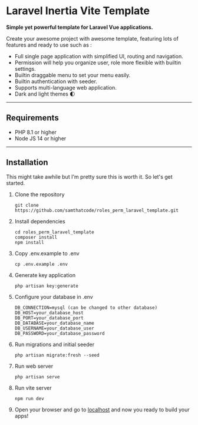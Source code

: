# Laravel Inertia Vite Template

**Simple yet powerful template for Laravel Vue applications.**

Create your awesome project with awesome template, featuring lots of features and ready to use such as :

-   Full single page application with simplified UI, routing and navigation.
-   Permission will help you organize user, role more flexible with builtin settings.
-   Builtin draggable menu to set your menu easily.
-   Builtin authentication with seeder.
-   Supports multi-language web application.
-   Dark and light themes 🌓

---

## Requirements

-   PHP 8.1 or higher
-   Node JS 14 or higher

---

## Installation

This might take awhile but I'm pretty sure this is worth it. So let's get started.

1. Clone the repository

    `git clone https://github.com/samthatcode/roles_perm_laravel_template.git`

2. Install dependencies

    ```
    cd roles_perm_laravel_template
    composer install
    npm install
    ```

3. Copy .env.example to .env

    `cp .env.example .env`

4. Generate key application

    `php artisan key:generate`

5. Configure your database in .env
    ```
    DB_CONNECTION=mysql (can be changed to other database)
    DB_HOST=your_database_host
    DB_PORT=your_database_port
    DB_DATABASE=your_database_name
    DB_USERNAME=your_database_user
    DB_PASSWORD=your_database_password
    ```
6. Run migrations and initial seeder

    `php artisan migrate:fresh --seed`

7. Run web server

    `php artisan serve`

8. Run vite server

    `npm run dev`

9. Open your browser and go to [localhost](http://localhost:8000) and now you ready to build your apps!

<!-- ## Permission
![permission-index](https://user-images.githubusercontent.com/59258929/195477625-455c16de-7fd2-40d8-954a-222b7d8d8bb1.png)
![permission-create](https://user-images.githubusercontent.com/59258929/195477640-ba4259c6-d59a-43c8-abb6-8bc4513da753.png)
![permission-update](https://user-images.githubusercontent.com/59258929/195477649-dac35e42-e7ad-49a8-b2e8-e5aeee23c322.png)

## Role
![role-index](https://user-images.githubusercontent.com/59258929/195477702-3e67dde0-3518-4ca0-a76d-fecf6f976c63.png)
![role-create](https://user-images.githubusercontent.com/59258929/195477686-fe3787b9-086a-4557-bdc1-8b94dc6f591c.png)
![role-update](https://user-images.githubusercontent.com/59258929/195477705-c15c5b22-c4ce-4a16-a89b-a0046b25f052.png)

## User
![user-index](https://user-images.githubusercontent.com/59258929/195477741-68baf73e-572a-44a6-8d61-8f8c272a4dfe.png)
![user-create](https://user-images.githubusercontent.com/59258929/195477735-9add4f2c-10d7-4651-bf98-29fa31a8fadb.png)
![user-update](https://user-images.githubusercontent.com/59258929/195477745-2ffb3f4a-ed40-4df0-89d9-3d75f50839b9.png)

## Menu builder
![menu-builder](https://user-images.githubusercontent.com/59258929/195477770-2e5f7591-2e3c-486c-b8d3-8d1fde75e115.png)
![menu-create](https://user-images.githubusercontent.com/59258929/195477773-024f8400-8f64-468f-b293-aca4c6eabf4b.png)
![menu-update](https://user-images.githubusercontent.com/59258929/195477776-e7270888-3e74-47e2-9a63-7c4d670a67d3.png)
![icon-picker](https://user-images.githubusercontent.com/59258929/195477764-48fdc7b9-ac34-4e00-b3e1-07d70a99a6c5.png)

## Login activity
![login-activity](https://user-images.githubusercontent.com/59258929/195477886-c80ca296-85c8-4425-befb-42411f85ec11.png)

## Translation
![translation-index](https://user-images.githubusercontent.com/59258929/195477960-4b329b2c-6ab0-4b87-802c-f38934535c75.png) -->
